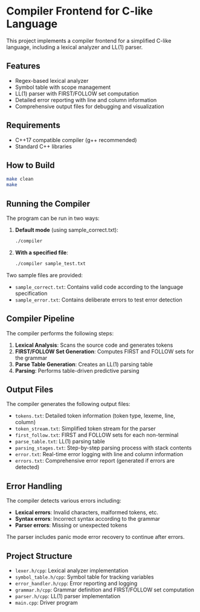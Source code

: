 # Compiler Frontend for C-like Language

This project implements a compiler frontend for a simplified C-like language, including a lexical analyzer and LL(1) parser.

## Features

- Regex-based lexical analyzer
- Symbol table with scope management
- LL(1) parser with FIRST/FOLLOW set computation
- Detailed error reporting with line and column information
- Comprehensive output files for debugging and visualization

## Requirements

- C++17 compatible compiler (g++ recommended)
- Standard C++ libraries

## How to Build

```bash
make clean
make
```

## Running the Compiler

The program can be run in two ways:

1. **Default mode** (using sample_correct.txt):
   ```bash
   ./compiler
   ```

2. **With a specified file**:
   ```bash
   ./compiler sample_test.txt
   ```

Two sample files are provided:
- `sample_correct.txt`: Contains valid code according to the language specification
- `sample_error.txt`: Contains deliberate errors to test error detection

## Compiler Pipeline

The compiler performs the following steps:

1. **Lexical Analysis**: Scans the source code and generates tokens
2. **FIRST/FOLLOW Set Generation**: Computes FIRST and FOLLOW sets for the grammar
3. **Parse Table Generation**: Creates an LL(1) parsing table
4. **Parsing**: Performs table-driven predictive parsing

## Output Files

The compiler generates the following output files:

- `tokens.txt`: Detailed token information (token type, lexeme, line, column)
- `token_stream.txt`: Simplified token stream for the parser
- `first_follow.txt`: FIRST and FOLLOW sets for each non-terminal
- `parse_table.txt`: LL(1) parsing table
- `parsing_stages.txt`: Step-by-step parsing process with stack contents
- `error.txt`: Real-time error logging with line and column information
- `errors.txt`: Comprehensive error report (generated if errors are detected)

## Error Handling

The compiler detects various errors including:
- **Lexical errors**: Invalid characters, malformed tokens, etc.
- **Syntax errors**: Incorrect syntax according to the grammar
- **Parser errors**: Missing or unexpected tokens

The parser includes panic mode error recovery to continue after errors.

## Project Structure

- `lexer.h/cpp`: Lexical analyzer implementation
- `symbol_table.h/cpp`: Symbol table for tracking variables
- `error_handler.h/cpp`: Error reporting and logging
- `grammar.h/cpp`: Grammar definition and FIRST/FOLLOW set computation
- `parser.h/cpp`: LL(1) parser implementation
- `main.cpp`: Driver program 
